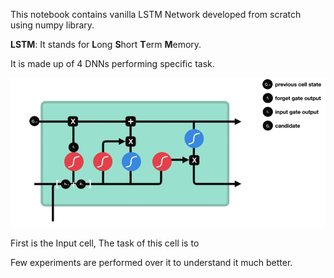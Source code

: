 This notebook contains vanilla LSTM Network developed from scratch using numpy library.

**LSTM**: It stands for **L**ong **S**hort **T**erm **M**emory.


It is made up of 4 DNNs performing specific task. 

![Input cell](../Assets/LSTM/lstm2.gif)

First is the Input cell, The task of this cell is to 


Few experiments are performed over it to understand it much better.

